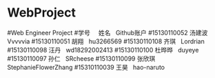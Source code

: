 # WebProject
#Web Engineer Project
#学号	      姓名	    Github账户
#15130110052	汤建波   	Vvvvvia
#15130110051	胡翔	   hu3266569
#15130110108	齐琪    	Lordrian
#15130110098	汪丹	   wd18292002413
#15130110100	杜晔晔   	duyeye
#15130110097	孙仁	    SRcheese 
#15130110099	张欣琪	   StephanieFlowerZhang
#15310110039	王昊	    hao-naruto
